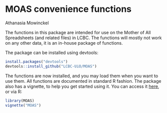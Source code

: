 MOAS convenience functions
================
Athanasia Mowinckel

The functions in this package are intended for use on the Mother of All Spreadsheets (and related files) in LCBC. The functions will mostly not work on any other data, it is an in-house package of functions.

The package can be installed using devtools:

``` r
install.packages("devtools")
devtools::install_github("LCBC-UiO/MOAS")
```

The functions are now installed, and you may load them when you want to use them. All functions are documented in standard R fashion. The package also has a vignette, to help you get started using it. You can access it [here](inst/doc/MOAS.md), or via R:

``` r
library(MOAS)
vignette("MOAS")
```
